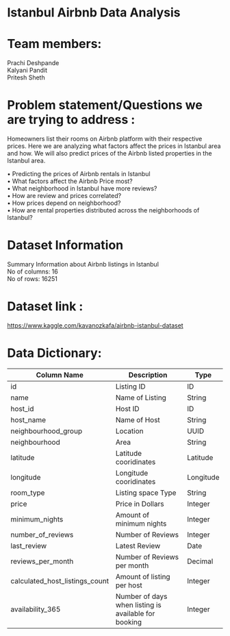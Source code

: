 # Istanbul Airbnb Data Analysis
# Team members:
Prachi Deshpande\
Kalyani Pandit\
Pritesh Sheth

# Problem statement/Questions we are trying to address : 
Homeowners list their rooms on Airbnb platform with their respective prices. Here we are analyzing what factors affect the prices in Istanbul area and how. We will also predict prices of the Airbnb listed properties in the Istanbul area.

• Predicting the prices of Airbnb rentals in Istanbul\
•	What factors affect the Airbnb Price most?\
•	What neighborhood in Istanbul have more reviews?\
•	How are review and prices correlated?\
•	How prices depend on neighborhood?\
•	How are rental properties distributed across the neighborhoods of Istanbul?

# Dataset Information
Summary Information about Airbnb listings in Istanbul\
No of columns: 16\
No of rows:  16251

# Dataset link :
https://www.kaggle.com/kavanozkafa/airbnb-istanbul-dataset

# Data Dictionary:

Column Name	| Description |	Type
------------|-------------|--------
id | Listing ID	| ID
name | Name of Listing | String
host_id |	Host ID	| ID
host_name	| Name of Host	| String
neighbourhood_group |	Location	| UUID
neighbourhood	| Area	| String
latitude	| Latitude cooridinates	| Latitude
longitude	| Longitude cooridinates	| Longitude
room_type	| Listing space Type	| String
price	| Price in Dollars	| Integer
minimum_nights	| Amount of minimum nights	| Integer
number_of_reviews	| Number of Reviews	| Integer
last_review	| Latest Review	| Date
reviews_per_month	| Number of Reviews per month	| Decimal
calculated_host_listings_count	| Amount of listing per host	| Integer
availability_365	| Number of days when listing is available for booking	| Integer



